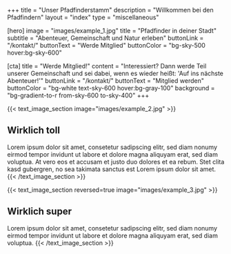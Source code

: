 +++
title = "Unser Pfadfinderstamm"
description = "Willkommen bei den Pfadfindern"
layout = "index"
type = "miscellaneous"

[hero]
  image = "images/example_1.jpg"
  title = "Pfadfinder in deiner Stadt"
  subtitle = "Abenteuer, Gemeinschaft und Natur erleben"
  buttonLink = "/kontakt/"
  buttonText = "Werde Mitglied"
  buttonColor = "bg-sky-500 hover:bg-sky-600"

[cta]
  title = "Werde Mitglied!"
  content = "Interessiert? Dann werde Teil unserer Gemeinschaft und sei dabei, wenn es wieder heißt: 'Auf ins nächste Abenteuer!'"
  buttonLink = "/kontakt/"
  buttonText = "Mitglied werden"
  buttonColor = "bg-white text-sky-600 hover:bg-gray-100"
  background = "bg-gradient-to-r from-sky-600 to-sky-400"
+++

{{< text_image_section image="images/example_2.jpg" >}}
## Wirklich toll
Lorem ipsum dolor sit amet, consetetur sadipscing elitr, sed diam nonumy eirmod tempor invidunt ut labore et dolore magna aliquyam erat, sed diam voluptua. At vero eos et accusam et justo duo dolores et ea rebum. Stet clita kasd gubergren, no sea takimata sanctus est Lorem ipsum dolor sit amet. 
{{< /text_image_section >}}

{{< text_image_section reversed=true image="images/example_3.jpg" >}}
## Wirklich super
Lorem ipsum dolor sit amet, consetetur sadipscing elitr, sed diam nonumy eirmod tempor invidunt ut labore et dolore magna aliquyam erat, sed diam voluptua.
{{< /text_image_section >}}